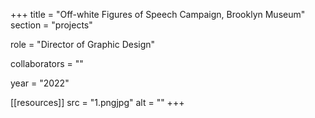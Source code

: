 +++
title = "Off-white Figures of Speech Campaign, Brooklyn Museum"
section = "projects"

role = "Director of Graphic Design"

collaborators = ""

year = "2022"

[[resources]]
src = "1.pngjpg"
alt = ""
+++

